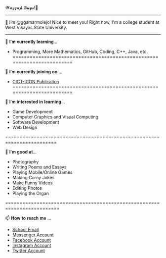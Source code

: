 𝓦𝓪𝔃𝔃𝓾𝓹 𝓖𝓾𝔂𝓼!🤩
________________________________________________________________________________________________________________
👋 I’m @ggsmarmolejo! Nice to meet you!
Right now, I'm a college student at West Visayas State University.
________________________________________________________________________________________________________________

🌱 𝐈’𝐦 𝐜𝐮𝐫𝐫𝐞𝐧𝐭𝐥𝐲 𝐥𝐞𝐚𝐫𝐧𝐢𝐧𝐠...
 - Programming, More Mathematics, GitHub, Coding, C++, Java, etc.
========================================================================
 
🔭 𝐈’𝐦 𝐜𝐮𝐫𝐫𝐞𝐧𝐭𝐥𝐲 𝐣𝐨𝐢𝐧𝐢𝐧𝐠 𝐨𝐧 ...
 - [CICT-ICON Publication](https://www.facebook.com/weareicon.wvsu)
========================================================================
 
💞️ 𝐈’𝐦 𝐢𝐧𝐭𝐞𝐫𝐞𝐬𝐭𝐞𝐝 𝐢𝐧 𝐥𝐞𝐚𝐫𝐧𝐢𝐧𝐠...
 - Game Development
 - Computer Graphics and Visual Computing
 - Software Development
 - Web Design

 ========================================================================

📌 𝐈'𝐦 𝐠𝐨𝐨𝐝 𝐚𝐭...
 - Photography
 - Writing Poems and Essays
 - Playing Mobile/Online Games
 - Making Corny Jokes
 - Make Funny Videos
 - Editing Photos
 - Playing the Organ
 
  =========================================================================
  
📫 𝐇𝐨𝐰 𝐭𝐨 𝐫𝐞𝐚𝐜𝐡 𝐦𝐞 ...
 - [School Email](glaizagynn.marmolejo@wvsu.edu.ph)
 - [Messenger Account](https://www.messenger.com/t/100006720756992)
 - [Facebook Account](https://www.facebook.com/glaizagynn.marmolejo)
 - [Instagram Account](https://www.instagram.com/kweeny_bons/)
 - [Twitter Account](https://twitter.com/gynn_bons)

